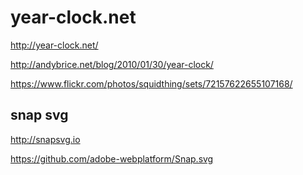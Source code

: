 year-clock.net
==============

http://year-clock.net/

http://andybrice.net/blog/2010/01/30/year-clock/

https://www.flickr.com/photos/squidthing/sets/72157622655107168/


snap svg
--------

http://snapsvg.io

https://github.com/adobe-webplatform/Snap.svg


